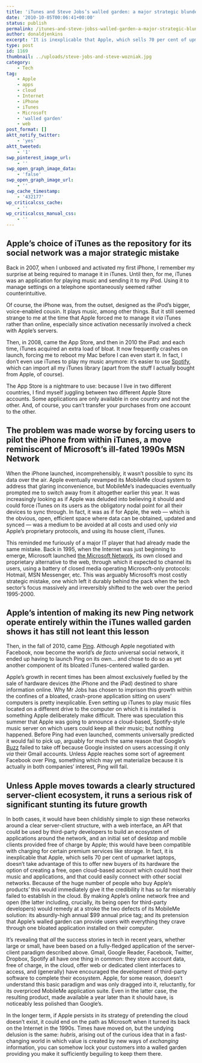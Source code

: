 ```yaml
---
title: 'iTunes and Steve Jobs’s walled garden: a major strategic blunder for Apple'
date: '2010-10-05T00:06:41+00:00'
status: publish
permalink: /itunes-and-steve-jobss-walled-garden-a-major-strategic-blunder-for-apple
author: donaldjenkins
excerpt: 'It is inexplicable that Apple, which sells 70 per cent of upmarket laptops, doesn’t take advantage of this to offer new buyers of its hardware the option of creating a free, open cloud-based account which could host their music and applications, and that could easily connect with other social networks. If Apple persists in its strategy of pretending the cloud doesn’t exist, it could end on the path as Microsoft when it turned it’s back on the Internet in the 1990s.'
type: post
id: 1169
thumbnail: ../uploads/steve-jobs-and-steve-wozniak.jpg
category:
    - Tech
tag:
    - Apple
    - apps
    - cloud
    - Internet
    - iPhone
    - iTunes
    - Microsoft
    - 'walled garden'
    - web
post_format: []
aktt_notify_twitter:
    - 'yes'
aktt_tweeted:
    - '1'
swp_pinterest_image_url:
    - ''
swp_open_graph_image_data:
    - 'false'
swp_open_graph_image_url:
    - ''
swp_cache_timestamp:
    - '432177'
wp_criticalcss_cache:
    - ''
wp_criticalcss_manual_css:
    - ''
---
```

Apple’s choice of iTunes as the repository for its social network was a major strategic mistake
-----------------------------------------------------------------------------------------------

Back in 2007, when I unboxed and activated my first iPhone, I remember my surprise at being required to manage it in iTunes. Until then, for me, iTunes was an application for playing music and sending it to my iPod. Using it to manage settings on a telephone spontaneously seemed rather counterintuitive.

Of course, the iPhone was, from the outset, designed as the iPod’s bigger, voice-enabled cousin. It plays music, among other things. But it still seemed strange to me at the time that Apple forced me to manage it *via* iTunes rather than online, especially since activation necessarily involved a check with Apple’s servers.

Then, in 2008, came the App Store, and then in 2010 the iPad: and each time, iTunes acquired an extra load of bloat. It now frequently crashes on launch, forcing me to reboot my Mac before I can even start it. In fact, I don’t even use iTunes to play my music anymore: it’s easier to use [Spotify](http://www.spotify.com/), which can import all my iTunes library (apart from the stuff I actually bought from Apple, of course).

The App Store is a nightmare to use: because I live in two different countries, I find myself juggling between two different Apple Store accounts. Some applications are only available in one country and not the other. And, of course, you can’t transfer your purchases from one account to the other.

The problem was made worse by forcing users to pilot the iPhone from within iTunes, a move reminiscent of Microsoft’s ill-fated 1990s MSN Network
-------------------------------------------------------------------------------------------------------------------------------------------------

When the iPhone launched, incomprehensibly, it wasn’t possible to sync its data over the air. Apple eventually revamped its MobileMe cloud system to address that glaring inconvenience, but MobileMe’s inadequacies eventually prompted me to switch away from it altogether earlier this year. It was increasingly looking as if Apple was deluded into believing it should and could force iTunes on its users as the obligatory nodal point for all their devices to sync through. In fact, it was as if for Apple, the web — which is the obvious, open, efficient space where data can be obtained, updated and synced — was a medium to be avoided at all costs and used only *via* Apple’s proprietary protocols, and using its house client, iTunes.

This reminded me furiously of a major IT player that had already made the same mistake. Back in 1995, when the Internet was just beginning to emerge, Microsoft launched [the Microsoft Network](http://en.wikipedia.org/wiki/MSN), its own closed and proprietary alternative to the web, through which it expected to channel its users, using a battery of closed media operating Microsoft-only protocols: Hotmail, MSN Messenger, etc. This was arguably Microsoft’s most costly strategic mistake, one which left it durably behind the pack when the tech sector’s focus massively and irreversibly shifted to the web over the period 1995-2000.

Apple’s intention of making its new Ping network operate entirely within the iTunes walled garden shows it has still not leant this lesson
------------------------------------------------------------------------------------------------------------------------------------------

Then, in the fall of 2010, came [Ping](http://www.apple.com/itunes/ping/). Although Apple negotiated with Facebook, now become the world’s *de facto* universal social network, it ended up having to launch Ping on its own… and chose to do so as yet another component of its bloated iTunes-centered walled garden.

Apple’s growth in recent times has been almost exclusively fuelled by the sale of hardware devices (the iPhone and the iPad) destined to share information online. Why Mr Jobs has chosen to imprison this growth within the confines of a bloated, crash-prone application sitting on users’ computers is pretty inexplicable. Even setting up iTunes to play music files located on a different drive to the computer on which it is installed is something Apple deliberately make difficult. There was speculation this summer that Apple was going to announce a cloud-based, Spotify-style music server on which users could keep all their music; but nothing happened. Before Ping had even launched, comments universally predicted it would fail to pick up, arguably for much the same reason that Google’s [Buzz](http://en.wikipedia.org/wiki/Google_Buzz) failed to take off because Google insisted on users accessing it only *via* their Gmail accounts. Unless Apple reaches some sort of agreement Facebook over Ping, something which may yet materialize because it is actually in both companies’ interest, Ping will fail.

Unless Apple moves towards a clearly structured server-client ecosystem, it runs a serious risk of significant stunting its future growth
-----------------------------------------------------------------------------------------------------------------------------------------

In both cases, it would have been childishly simple to sign these networks around a clear server-client structure, with a web interface, an API that could be used by third-party developers to build an ecosystem of applications around the network, and an initial set of desktop and mobile clients provided free of charge by Apple; this would have been compatible with charging for certain premium services like storage. In fact, it is inexplicable that Apple, which sells 70 per cent of upmarket laptops, doesn’t take advantage of this to offer new buyers of its hardware the option of creating a free, open cloud-based account which could host their music and applications, and that could easily connect with other social networks. Because of the huge number of people who buy Apple’s products’ this would immediately give it the credibility it has so far miserably failed to establish in the cloud. By making Apple’s online network free and open (the latter including, crucially, its being open for third-party developers) would remedy at a stroke the two defects of its MobileMe solution: its absurdly-high annual $99 annual price tag; and its pretension that Apple’s walled garden can provide users with everything they crave through one bloated application installed on their computer.

It’s revealing that *all* the success stories in tech in recent years, whether large or small, have been based on a fully-fledged application of the server-client paradigm described above. Gmail, Google Reader, Facebook, Twitter, Dropbox, Spotify all have one thing in common: they store account data, free of charge, in the cloud, offer web or dedicated client interfaces to access, and (generally) have encouraged the development of third-party software to complete their ecosystem. Apple, for some reason, doesn’t understand this basic paradigm and was only dragged into it, reluctantly, for its overpriced MobileMe application suite. Even in the latter case, the resulting product, made available a year later than it should have, is noticeably less polished than Google’s.

In the longer term, if Apple persists in its strategy of pretending the cloud doesn’t exist, it could end on the path as Microsoft when it turned its back on the Internet in the 1990s. Times have moved on, but the undying delusion is the same: *hubris*, arising out of the curious idea that in a fast-changing world in which value is created by new ways of *exchanging* information, you can somehow lock your customers into a walled garden providing you make it sufficiently beguiling to keep them there.
